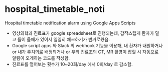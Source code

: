 # hospital_timetable_noti
Hospital timetable notification alarm using Google Apps Scripts

* 영상의학과 진료표가 google spreadsheet로 진행되는데, 갑작스럽게 환자가 밀고 들어 올때가 있어서 일일히 체크하기가 번거로웠음.
* Google script apps 와 Slack 의 webhook 기능을 이용해, 내 환자가 내원하거나 or 내가 주치의로 배정되거나 or 우리 진료조의 CT, MR 촬영이 잡힐 시 자동으로 알림이 오게하는 코드를 작성함.
* 진료표를 열어보는 횟수가 10~20회/day 에서 0회/day 로 감소함.
